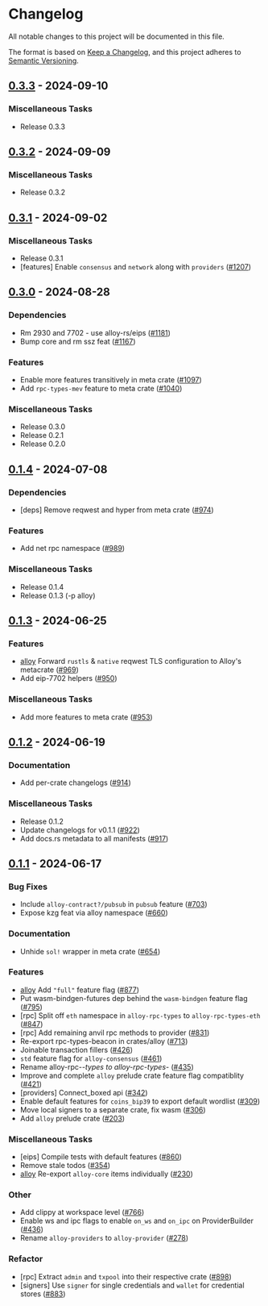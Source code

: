 # Changelog

All notable changes to this project will be documented in this file.

The format is based on [Keep a Changelog](https://keepachangelog.com/en/1.1.0/),
and this project adheres to [Semantic Versioning](https://semver.org/spec/v2.0.0.html).

## [0.3.3](https://github.com/alloy-rs/alloy/releases/tag/v0.3.3) - 2024-09-10

### Miscellaneous Tasks

- Release 0.3.3

## [0.3.2](https://github.com/alloy-rs/alloy/releases/tag/v0.3.2) - 2024-09-09

### Miscellaneous Tasks

- Release 0.3.2

## [0.3.1](https://github.com/alloy-rs/alloy/releases/tag/v0.3.1) - 2024-09-02

### Miscellaneous Tasks

- Release 0.3.1
- [features] Enable `consensus` and `network` along with `providers` ([#1207](https://github.com/alloy-rs/alloy/issues/1207))

## [0.3.0](https://github.com/alloy-rs/alloy/releases/tag/v0.3.0) - 2024-08-28

### Dependencies

- Rm 2930 and 7702 - use alloy-rs/eips ([#1181](https://github.com/alloy-rs/alloy/issues/1181))
- Bump core and rm ssz feat ([#1167](https://github.com/alloy-rs/alloy/issues/1167))

### Features

- Enable more features transitively in meta crate ([#1097](https://github.com/alloy-rs/alloy/issues/1097))
- Add `rpc-types-mev` feature to meta crate ([#1040](https://github.com/alloy-rs/alloy/issues/1040))

### Miscellaneous Tasks

- Release 0.3.0
- Release 0.2.1
- Release 0.2.0

## [0.1.4](https://github.com/alloy-rs/alloy/releases/tag/v0.1.4) - 2024-07-08

### Dependencies

- [deps] Remove reqwest and hyper from meta crate ([#974](https://github.com/alloy-rs/alloy/issues/974))

### Features

- Add net rpc namespace ([#989](https://github.com/alloy-rs/alloy/issues/989))

### Miscellaneous Tasks

- Release 0.1.4
- Release 0.1.3 (-p alloy)

## [0.1.3](https://github.com/alloy-rs/alloy/releases/tag/v0.1.3) - 2024-06-25

### Features

- [alloy] Forward `rustls` & `native` reqwest TLS configuration to Alloy's metacrate ([#969](https://github.com/alloy-rs/alloy/issues/969))
- Add eip-7702 helpers ([#950](https://github.com/alloy-rs/alloy/issues/950))

### Miscellaneous Tasks

- Add more features to meta crate ([#953](https://github.com/alloy-rs/alloy/issues/953))

## [0.1.2](https://github.com/alloy-rs/alloy/releases/tag/v0.1.2) - 2024-06-19

### Documentation

- Add per-crate changelogs ([#914](https://github.com/alloy-rs/alloy/issues/914))

### Miscellaneous Tasks

- Release 0.1.2
- Update changelogs for v0.1.1 ([#922](https://github.com/alloy-rs/alloy/issues/922))
- Add docs.rs metadata to all manifests ([#917](https://github.com/alloy-rs/alloy/issues/917))

## [0.1.1](https://github.com/alloy-rs/alloy/releases/tag/v0.1.1) - 2024-06-17

### Bug Fixes

- Include `alloy-contract?/pubsub` in `pubsub` feature ([#703](https://github.com/alloy-rs/alloy/issues/703))
- Expose kzg feat via alloy namespace ([#660](https://github.com/alloy-rs/alloy/issues/660))

### Documentation

- Unhide `sol!` wrapper in meta crate ([#654](https://github.com/alloy-rs/alloy/issues/654))

### Features

- [alloy] Add `"full"` feature flag ([#877](https://github.com/alloy-rs/alloy/issues/877))
- Put wasm-bindgen-futures dep behind the `wasm-bindgen` feature flag ([#795](https://github.com/alloy-rs/alloy/issues/795))
- [rpc] Split off `eth` namespace in `alloy-rpc-types` to `alloy-rpc-types-eth` ([#847](https://github.com/alloy-rs/alloy/issues/847))
- [rpc] Add remaining anvil rpc methods to provider ([#831](https://github.com/alloy-rs/alloy/issues/831))
- Re-export rpc-types-beacon in crates/alloy ([#713](https://github.com/alloy-rs/alloy/issues/713))
- Joinable transaction fillers ([#426](https://github.com/alloy-rs/alloy/issues/426))
- `std` feature flag for `alloy-consensus` ([#461](https://github.com/alloy-rs/alloy/issues/461))
- Rename alloy-rpc-*-types to alloy-rpc-types-* ([#435](https://github.com/alloy-rs/alloy/issues/435))
- Improve and complete `alloy` prelude crate feature flag compatiblity ([#421](https://github.com/alloy-rs/alloy/issues/421))
- [providers] Connect_boxed api ([#342](https://github.com/alloy-rs/alloy/issues/342))
- Enable default features for `coins_bip39` to export default wordlist ([#309](https://github.com/alloy-rs/alloy/issues/309))
- Move local signers to a separate crate, fix wasm ([#306](https://github.com/alloy-rs/alloy/issues/306))
- Add `alloy` prelude crate ([#203](https://github.com/alloy-rs/alloy/issues/203))

### Miscellaneous Tasks

- [eips] Compile tests with default features ([#860](https://github.com/alloy-rs/alloy/issues/860))
- Remove stale todos ([#354](https://github.com/alloy-rs/alloy/issues/354))
- [alloy] Re-export `alloy-core` items individually ([#230](https://github.com/alloy-rs/alloy/issues/230))

### Other

- Add clippy at workspace level ([#766](https://github.com/alloy-rs/alloy/issues/766))
- Enable ws and ipc flags to enable `on_ws` and `on_ipc` on ProviderBuilder ([#436](https://github.com/alloy-rs/alloy/issues/436))
- Rename `alloy-providers` to `alloy-provider` ([#278](https://github.com/alloy-rs/alloy/issues/278))

### Refactor

- [rpc] Extract `admin` and `txpool` into their respective crate ([#898](https://github.com/alloy-rs/alloy/issues/898))
- [signers] Use `signer` for single credentials and `wallet` for credential stores  ([#883](https://github.com/alloy-rs/alloy/issues/883))

[`alloy`]: https://crates.io/crates/alloy
[alloy]: https://crates.io/crates/alloy
[`alloy-core`]: https://crates.io/crates/alloy-core
[alloy-core]: https://crates.io/crates/alloy-core
[`alloy-consensus`]: https://crates.io/crates/alloy-consensus
[alloy-consensus]: https://crates.io/crates/alloy-consensus
[`alloy-contract`]: https://crates.io/crates/alloy-contract
[alloy-contract]: https://crates.io/crates/alloy-contract
[`alloy-eips`]: https://crates.io/crates/alloy-eips
[alloy-eips]: https://crates.io/crates/alloy-eips
[`alloy-genesis`]: https://crates.io/crates/alloy-genesis
[alloy-genesis]: https://crates.io/crates/alloy-genesis
[`alloy-json-rpc`]: https://crates.io/crates/alloy-json-rpc
[alloy-json-rpc]: https://crates.io/crates/alloy-json-rpc
[`alloy-network`]: https://crates.io/crates/alloy-network
[alloy-network]: https://crates.io/crates/alloy-network
[`alloy-node-bindings`]: https://crates.io/crates/alloy-node-bindings
[alloy-node-bindings]: https://crates.io/crates/alloy-node-bindings
[`alloy-provider`]: https://crates.io/crates/alloy-provider
[alloy-provider]: https://crates.io/crates/alloy-provider
[`alloy-pubsub`]: https://crates.io/crates/alloy-pubsub
[alloy-pubsub]: https://crates.io/crates/alloy-pubsub
[`alloy-rpc-client`]: https://crates.io/crates/alloy-rpc-client
[alloy-rpc-client]: https://crates.io/crates/alloy-rpc-client
[`alloy-rpc-types`]: https://crates.io/crates/alloy-rpc-types
[alloy-rpc-types]: https://crates.io/crates/alloy-rpc-types
[`alloy-rpc-types-anvil`]: https://crates.io/crates/alloy-rpc-types-anvil
[alloy-rpc-types-anvil]: https://crates.io/crates/alloy-rpc-types-anvil
[`alloy-rpc-types-beacon`]: https://crates.io/crates/alloy-rpc-types-beacon
[alloy-rpc-types-beacon]: https://crates.io/crates/alloy-rpc-types-beacon
[`alloy-rpc-types-engine`]: https://crates.io/crates/alloy-rpc-types-engine
[alloy-rpc-types-engine]: https://crates.io/crates/alloy-rpc-types-engine
[`alloy-rpc-types-eth`]: https://crates.io/crates/alloy-rpc-types-eth
[alloy-rpc-types-eth]: https://crates.io/crates/alloy-rpc-types-eth
[`alloy-rpc-types-trace`]: https://crates.io/crates/alloy-rpc-types-trace
[alloy-rpc-types-trace]: https://crates.io/crates/alloy-rpc-types-trace
[`alloy-serde`]: https://crates.io/crates/alloy-serde
[alloy-serde]: https://crates.io/crates/alloy-serde
[`alloy-signer`]: https://crates.io/crates/alloy-signer
[alloy-signer]: https://crates.io/crates/alloy-signer
[`alloy-signer-aws`]: https://crates.io/crates/alloy-signer-aws
[alloy-signer-aws]: https://crates.io/crates/alloy-signer-aws
[`alloy-signer-gcp`]: https://crates.io/crates/alloy-signer-gcp
[alloy-signer-gcp]: https://crates.io/crates/alloy-signer-gcp
[`alloy-signer-ledger`]: https://crates.io/crates/alloy-signer-ledger
[alloy-signer-ledger]: https://crates.io/crates/alloy-signer-ledger
[`alloy-signer-local`]: https://crates.io/crates/alloy-signer-local
[alloy-signer-local]: https://crates.io/crates/alloy-signer-local
[`alloy-signer-trezor`]: https://crates.io/crates/alloy-signer-trezor
[alloy-signer-trezor]: https://crates.io/crates/alloy-signer-trezor
[`alloy-signer-wallet`]: https://crates.io/crates/alloy-signer-wallet
[alloy-signer-wallet]: https://crates.io/crates/alloy-signer-wallet
[`alloy-transport`]: https://crates.io/crates/alloy-transport
[alloy-transport]: https://crates.io/crates/alloy-transport
[`alloy-transport-http`]: https://crates.io/crates/alloy-transport-http
[alloy-transport-http]: https://crates.io/crates/alloy-transport-http
[`alloy-transport-ipc`]: https://crates.io/crates/alloy-transport-ipc
[alloy-transport-ipc]: https://crates.io/crates/alloy-transport-ipc
[`alloy-transport-ws`]: https://crates.io/crates/alloy-transport-ws
[alloy-transport-ws]: https://crates.io/crates/alloy-transport-ws

<!-- generated by git-cliff -->
